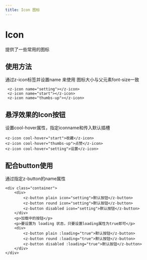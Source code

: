 ```yaml
---
title: Icon 图标
--- 
```


# Icon 
提供了一些常用的图标


## 使用方法

通过z-icon标签并设置name 来使用
图标大小与父元素font-size一致


<ClientOnly>
<Icon></Icon>
</ClientOnly>

```vue
 <z-icon name="setting"></z-icon>
 <z-icon name="start"></z-icon>
 <z-icon name="thumbs-up"></z-icon>
```

## 悬浮效果的Icon按钮

设置cool-hover属性，指定iconname和传入默认插槽

<ClientOnly>
<Icon3D></Icon3D>
</ClientOnly>

```vue
<z-icon cool-hover="start">收藏</z-icon>
<z-icon cool-hover="thumbs-up">点赞</z-icon>
<z-icon cool-hover="setting">设置</z-icon>
```


## 配合button使用 

通过指定z-button的name属性


<ClientOnly>
<ButtonIcon></ButtonIcon>
</ClientOnly>



```vue
<div class="container">
    <div>
        <z-button plain icon="setting">默认按钮</z-button>
        <z-button round icon="setting">默认按钮</z-button>
        <z-button disabled icon="setting">默认按钮</z-button>
    </div>
    <p>加载中的按钮</p>
    <p>要设置为 loading 状态，只要设置loading属性为true即可</p>
    <div>
        <z-button plain :loading="true">默认按钮</z-button>
        <z-button round :loading="true">默认按钮</z-button>
        <z-button disabled :loading="true">默认按钮</z-button>
    </div>
</div>
```

